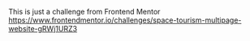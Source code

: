 This is just a challenge from Frontend Mentor https://www.frontendmentor.io/challenges/space-tourism-multipage-website-gRWj1URZ3
